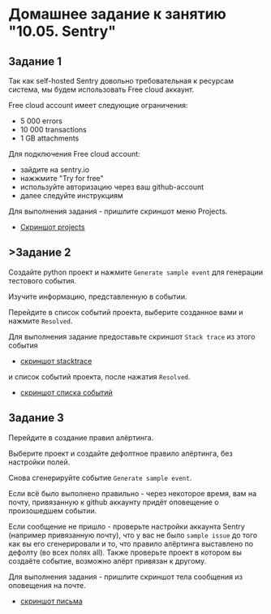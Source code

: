 <H1>Домашнее задание к занятию "10.05. Sentry"</h1>
<h2 dir="auto">Задание 1</h2>
<p dir="auto">Так как self-hosted Sentry довольно требовательная к ресурсам система, мы будем использовать Free cloud аккаунт.</p>
<p dir="auto">Free cloud account имеет следующие ограничения:</p>
<ul dir="auto">
<li>5 000 errors</li>
<li>10 000 transactions</li>
<li>1 GB attachments</li>
</ul>
<p dir="auto">Для подключения Free cloud account:</p>
<ul dir="auto">
<li>зайдите на sentry.io</li>
<li>нажжмите "Try for free"</li>
<li>используйте авторизацию через ваш github-account</li>
<li>далее следуйте инструкциям</li>
</ul>
<p dir="auto">Для выполнения задания - пришлите скриншот меню Projects.</p>

- <a href=/files/projects.JPG>Скриншот projects</a>

<h2 dir="auto">>Задание 2</h2>
<p dir="auto">Создайте python проект и нажмите <code>Generate sample event</code> для генерации тестового события.</p>
<p dir="auto">Изучите информацию, представленную в событии.</p>
<p dir="auto">Перейдите в список событий проекта, выберите созданное вами и нажмите <code>Resolved</code>.</p>
<p dir="auto">Для выполнения задание предоставьте скриншот <code>Stack trace</code> из этого события

- <a href=/files/stacktrace.JPG>скриншот stacktrace</a>

 и список событий проекта, после нажатия <code>Resolved</code>.</p>

- <a href=/files/issues.JPG>скриншот списка событий</a> 

<h2 dir="auto">Задание 3</h2>
<p dir="auto">Перейдите в создание правил алёртинга.</p>
<p dir="auto">Выберите проект и создайте дефолтное правило алёртинга, без настройки полей.</p>
<p dir="auto">Снова сгенерируйте событие <code>Generate sample event</code>.</p>
<p dir="auto">Если всё было выполнено правильно - через некоторое время, вам на почту, привязанную к github аккаунту придёт
оповещение о произошедшем событии.</p>
<p dir="auto">Если сообщение не пришло - проверьте настройки аккаунта Sentry (например привязанную почту), что у вас не было
<code>sample issue</code> до того как вы его сгенерировали и то, что правило алёртинга выставлено по дефолту (во всех полях all).
Также проверьте проект в котором вы создаёте событие, возможно алёрт привязан к другому.</p>
<p dir="auto">Для выполнения задания - пришлите скриншот тела сообщения из оповещения на почте.</p>

- <a href=/files/email.JPG>скриншот письма</a>
